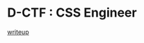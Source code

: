 # D-CTF : CSS Engineer

[writeup](https://github.com/ispoleet/ctf-writeups/tree/master/defcamp_ctf_2015/CSS_engineer)